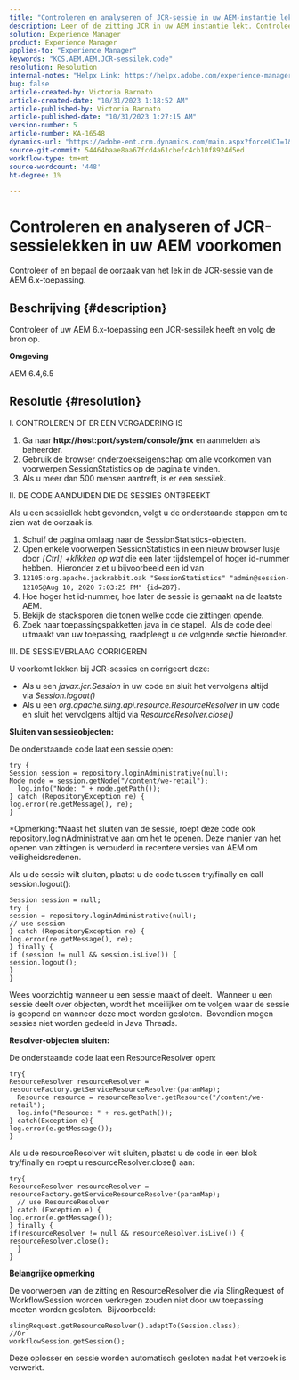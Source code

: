 ```yaml
---
title: "Controleren en analyseren of JCR-sessie in uw AEM-instantie lekt"
description: Leer of de zitting JCR in uw AEM instantie lekt. Controleer of de sessie geopend blijft in de code.
solution: Experience Manager
product: Experience Manager
applies-to: "Experience Manager"
keywords: "KCS,AEM,AEM,JCR-sessilek,code"
resolution: Resolution
internal-notes: "Helpx Link: https://helpx.adobe.com/experience-manager/kb/check-and-analyze-if-JCR-session-leaks-in-your-AEM-instance.html"
bug: false
article-created-by: Victoria Barnato
article-created-date: "10/31/2023 1:18:52 AM"
article-published-by: Victoria Barnato
article-published-date: "10/31/2023 1:27:15 AM"
version-number: 5
article-number: KA-16548
dynamics-url: "https://adobe-ent.crm.dynamics.com/main.aspx?forceUCI=1&pagetype=entityrecord&etn=knowledgearticle&id=dff8226d-8b77-ee11-8179-6045bd006ce9"
source-git-commit: 54464baae8aa67fcd4a61cbefc4cb10f8924d5ed
workflow-type: tm+mt
source-wordcount: '448'
ht-degree: 1%

---
```


# Controleren en analyseren of JCR-sessielekken in uw AEM voorkomen


Controleer of en bepaal de oorzaak van het lek in de JCR-sessie van de AEM 6.x-toepassing.

## Beschrijving {#description}


Controleer of uw AEM 6.x-toepassing een JCR-sessilek heeft en volg de bron op.



<b>Omgeving</b>

AEM 6.4,6.5


## Resolutie {#resolution}


I. CONTROLEREN OF ER EEN VERGADERING IS

1. Ga naar <b>http://host:port/system/console/jmx</b> en aanmelden als beheerder.
2. Gebruik de browser onderzoekseigenschap om alle voorkomen van voorwerpen SessionStatistics op de pagina te vinden.
3. Als u meer dan 500 mensen aantreft, is er een sessilek.




II. DE CODE AANDUIDEN DIE DE SESSIES ONTBREEKT

Als u een sessiellek hebt gevonden, volgt u de onderstaande stappen om te zien wat de oorzaak is.

1. Schuif de pagina omlaag naar de SessionStatistics-objecten.
2. Open enkele voorwerpen SessionStatistics in een nieuw browser lusje door *`[`Ctrl`]` +klikken op wat* die een later tijdstempel of hoger id-nummer hebben.  Hieronder ziet u bijvoorbeeld een id van
3. `12105:org.apache.jackrabbit.oak "SessionStatistics" "admin@session-12105@Aug 10, 2020 7:03:25 PM" {id=287}`.
4. Hoe hoger het id-nummer, hoe later de sessie is gemaakt na de laatste AEM.
5. Bekijk de stacksporen die tonen welke code die zittingen opende.
6. Zoek naar toepassingspakketten java in de stapel.  Als de code deel uitmaakt van uw toepassing, raadpleegt u de volgende sectie hieronder.


III. DE SESSIEVERLAAG CORRIGEREN

U voorkomt lekken bij JCR-sessies en corrigeert deze:

- Als u een *javax.jcr.Session* in uw code en sluit het vervolgens altijd via *Session.logout()*
- Als u een *org.apache.sling.api.resource.ResourceResolver* in uw code en sluit het vervolgens altijd via *ResourceResolver.close()*


<b>Sluiten van sessieobjecten:</b>

De onderstaande code laat een sessie open:




```
try {
Session session = repository.loginAdministrative(null);
Node node = session.getNode("/content/we-retail");
  log.info("Node: " + node.getPath());
} catch (RepositoryException re) {
log.error(re.getMessage(), re);
}
```




*Opmerking:*Naast het sluiten van de sessie, roept deze code ook repository.loginAdministrative aan om het te openen. Deze manier van het openen van zittingen is verouderd in recentere versies van AEM om veiligheidsredenen.



Als u de sessie wilt sluiten, plaatst u de code tussen try/finally en call session.logout():




```
Session session = null;
try {
session = repository.loginAdministrative(null);
// use session
} catch (RepositoryException re) {
log.error(re.getMessage(), re);
} finally {
if (session != null && session.isLive()) {
session.logout();
}
}
```


Wees voorzichtig wanneer u een sessie maakt of deelt.  Wanneer u een sessie deelt over objecten, wordt het moeilijker om te volgen waar de sessie is geopend en wanneer deze moet worden gesloten.  Bovendien mogen sessies niet worden gedeeld in Java Threads.

<b>Resolver-objecten sluiten:</b>

De onderstaande code laat een ResourceResolver open:




```
try{
ResourceResolver resourceResolver = resourceFactory.getServiceResourceResolver(paramMap);
  Resource resource = resourceResolver.getResource("/content/we-retail");
  log.info("Resource: " + res.getPath());
} catch(Exception e){
log.error(e.getMessage());
}
```




Als u de resourceResolver wilt sluiten, plaatst u de code in een blok try/finally en roept u resourceResolver.close() aan:




```
try{
ResourceResolver resourceResolver = resourceFactory.getServiceResourceResolver(paramMap);
  // use ResourceResolver
} catch (Exception e) {
log.error(e.getMessage());
} finally {
if(resourceResolver != null && resourceResolver.isLive()) {
resourceResolver.close();
  }
}
```


<b>Belangrijke opmerking</b>

De voorwerpen van de zitting en ResourceResolver die via SlingRequest of WorkflowSession worden verkregen zouden niet door uw toepassing moeten worden gesloten.  Bijvoorbeeld:




```
slingRequest.getResourceResolver().adaptTo(Session.class);
//Or
workflowSession.getSession();
```


Deze oplosser en sessie worden automatisch gesloten nadat het verzoek is verwerkt.